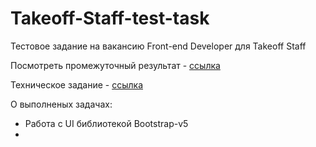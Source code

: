 # Takeoff-Staff-test-task

Тестовое задание на вакансию Front-end Developer для Takeoff Staff

Посмотреть промежуточный результат - [ссылка](https://chiga2030.github.io/Takeoff-Staff-test-task/#/)

Техническое задание - [ссылка](https://docs.google.com/document/d/1PFafdSZ2PcQLRtAyotvIupDmpGZ_6DnN9Q1kk0ogJm4/edit#)

О выполненых задачах:
- Работа с UI библиотекой Bootstrap-v5
- 
